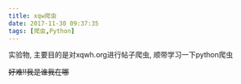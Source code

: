 ```yaml
---
title: xqw爬虫
date: 2017-11-30 09:37:35
tags: [爬虫,Python]
---
```


实验物, 主要目的是对xqwh.org进行帖子爬虫, 顺带学习一下python爬虫

~~好难!!我是谁我在哪~~

